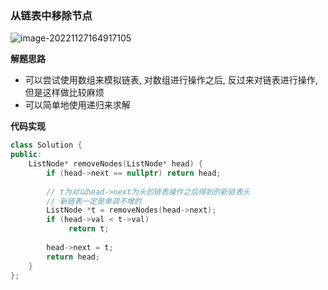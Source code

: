 

### 从链表中移除节点

![image-20221127164917105](http://www.cdn.liver0377.xyz/typora/202211271649382.png)



**解题思路**

- 可以尝试使用数组来模拟链表, 对数组进行操作之后, 反过来对链表进行操作, 但是这样做比较麻烦
- 可以简单地使用递归来求解



**代码实现**

```cc
class Solution {
public:
    ListNode* removeNodes(ListNode* head) {
        if (head->next == nullptr) return head;
        
        // t为对以head->next为头的链表操作之后得到的新链表头
        // 新链表一定是单调不增的
        ListNode *t = removeNodes(head->next);
        if (head->val < t->val) 
             return t;
        
        head->next = t;
        return head;
    }
};
```

